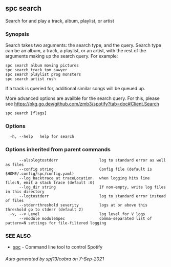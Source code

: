 ## spc search

Search for and play a track, album, playlist, or artist

### Synopsis

Search takes two arguments: the search type, and the query.
Search type can be an album, a track, a playlist, or an artist, with the rest of the arguments
making up the search query. For example:

	spc search album moving pictures
	spc search track tom sawyer
	spc search playlist prog monsters
	spc search artist rush

If a track is queried for, additional similar songs will be queued up.

More advanced options are availble for the search query. For this,
please see https://pkg.go.dev/github.com/zmb3/spotify?tab=doc#Client.Search

```
spc search [flags]
```

### Options

```
  -h, --help   help for search
```

### Options inherited from parent commands

```
      --alsologtostderr                  log to standard error as well as files
      --config string                    Config file (default is $HOME/.config/spc/config.yaml)
      --log_backtrace_at traceLocation   when logging hits line file:N, emit a stack trace (default :0)
      --log_dir string                   If non-empty, write log files in this directory
      --logtostderr                      log to standard error instead of files
      --stderrthreshold severity         logs at or above this threshold go to stderr (default 2)
  -v, --v Level                          log level for V logs
      --vmodule moduleSpec               comma-separated list of pattern=N settings for file-filtered logging
```

### SEE ALSO

* [spc](spc.md)	 - Command line tool to control Spotify

###### Auto generated by spf13/cobra on 7-Sep-2021
